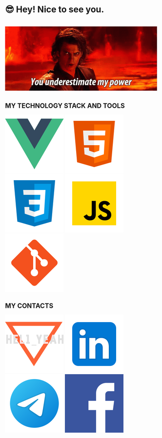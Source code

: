 # 😎  Hey! Nice to see you. #

# ![Альтернативный текст](/gif/en.gif "you underestimate my power")


<!--
**hel1yeah/hel1yeah** is a ✨ _special_ ✨ repository because its `README.md` (this file) appears on your GitHub profile.

Here are some ideas to get you started:

- 🔭 I’m currently working on ...
- 🌱 I’m currently learning ...
- 👯 I’m looking to collaborate on ...
- 🤔 I’m looking for help with ...
- 💬 Ask me about ...
- 📫 How to reach me: ...
- 😄 Pronouns: ...
- ⚡ Fun fact: ...
-->



## MY TECHNOLOGY STACK AND TOOLS ##
![Vue](/images/vue.svg 'Vue')
![HTML](/images/html5.svg 'HTML')
![CSS](/images/css3.svg 'CSS')
![JavaScript](/images/js-es6.svg 'JavaScript')
![Git](/images/git.svg 'Git')


## MY CONTACTS ##

[<img src="./images/hel1-logo.svg">](https://hel1yeah.github.io)
[<img src="./images/linkedin.svg">](https://www.linkedin.com/in/yura-larsen)
[<img src="./images/telegram.svg">](https://t.me/hel1_yeah)
[<img src="./images/facebook.svg">](https://www.facebook.com/YuraLarsen)

